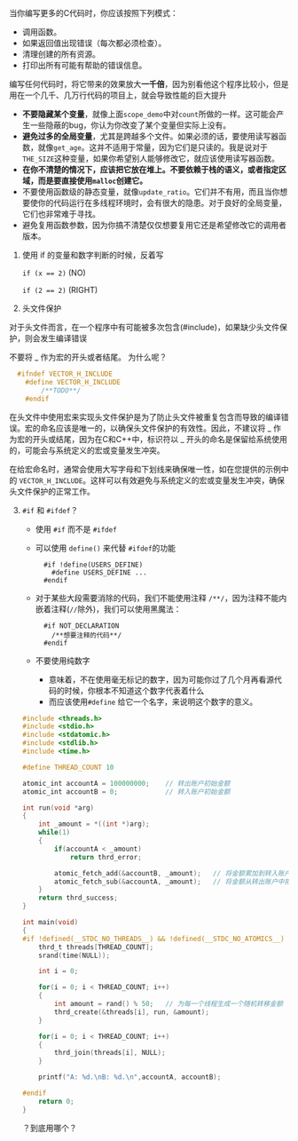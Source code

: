 当你编写更多的C代码时，你应该按照下列模式：

- 调用函数。
- 如果返回值出现错误（每次都必须检查）。
- 清理创建的所有资源。
- 打印出所有可能有帮助的错误信息。





编写任何代码时，将它带来的效果放大**一千倍**，因为别看他这个程序比较小，但是用在一个几千、几万行代码的项目上，就会导致性能的巨大提升



- **不要隐藏某个变量**，就像上面`scope_demo`中对`count`所做的一样。这可能会产生一些隐蔽的bug，你认为你改变了某个变量但实际上没有。
- **避免过多的全局变量**，尤其是跨越多个文件。如果必须的话，要使用读写器函数，就像`get_age`。这并不适用于常量，因为它们是只读的。我是说对于`THE_SIZE`这种变量，如果你希望别人能够修改它，就应该使用读写器函数。
- **在你不清楚的情况下，应该把它放在堆上。不要依赖于栈的语义，或者指定区域，而是要直接使用`malloc`创建它。**
- 不要使用函数级的静态变量，就像`update_ratio`。它们并不有用，而且当你想要使你的代码运行在多线程环境时，会有很大的隐患。对于良好的全局变量，它们也非常难于寻找。
- 避免复用函数参数，因为你搞不清楚仅仅想要复用它还是希望修改它的调用者版本。







1. 使用 if 的变量和数字判断的时候，反着写

    `if (x == 2)`  (NO)

    `if (2 == 2)` (RIGHT)



2. 头文件保护

对于头文件而言，在一个程序中有可能被多次包含(#include)，如果缺少头文件保护，则会发生编译错误

不要将 _ 作为宏的开头或者结尾。 为什么呢？

```C
  #ifndef VECTOR_H_INCLUDE
  	#define VECTOR_H_INCLUDE
  		/**TODO**/
  	#endif
```

在头文件中使用宏来实现头文件保护是为了防止头文件被重复包含而导致的编译错误。宏的命名应该是唯一的，以确保头文件保护的有效性。因此，不建议将 _ 作为宏的开头或结尾，因为在C和C++中，标识符以 _ 开头的命名是保留给系统使用的，可能会与系统定义的宏或变量发生冲突。

在给宏命名时，通常会使用大写字母和下划线来确保唯一性，如在您提供的示例中的 `VECTOR_H_INCLUDE`。这样可以有效避免与系统定义的宏或变量发生冲突，确保头文件保护的正常工作。







3. `#if` 和 `#ifdef`？

    - 使用 `#if` 而不是 `#ifdef`

    - 可以使用 `define()` 来代替 `#ifdef`的功能

        ```
          #if !define(USERS_DEFINE)
          	#define USERS_DEFINE ...
          #endif
        ```

    - 对于某些大段需要消除的代码，我们不能使用注释 `/**/`，因为注释不能内嵌着注释(`//`除外)，我们可以使用黑魔法：

        ```
          #if NOT_DECLARATION
          	/**想要注释的代码**/
          #endif
        ```

    - 不要使用纯数字

        - 意味着，不在使用毫无标记的数字，因为可能你过了几个月再看源代码的时候，你根本不知道这个数字代表着什么
        - 而应该使用`#define` 给它一个名字，来说明这个数字的意义。

    ```C
    #include <threads.h>
    #include <stdio.h>
    #include <stdatomic.h>
    #include <stdlib.h>
    #include <time.h>
    
    #define THREAD_COUNT 10
    
    atomic_int accountA = 100000000;    // 转出账户初始金额
    atomic_int accountB = 0;            // 转入账户初始金额
    
    int run(void *arg)
    {
        int _amount = *((int *)arg);
        while(1)
        {
            if(accountA < _amount)
                return thrd_error;
    
            atomic_fetch_add(&accountB, _amount);   // 将金额累加到转入账户
            atomic_fetch_sub(&accountA, _amount);   // 将金额从转出账户中扣除
        }
        return thrd_success;
    }
    
    int main(void)
    {
    #if !defined(__STDC_NO_THREADS__) && !defined(__STDC_NO_ATOMICS__)
        thrd_t threads[THREAD_COUNT];
        srand(time(NULL));
    
        int i = 0;
    
        for(i = 0; i < THREAD_COUNT; i++)
        {
            int amount = rand() % 50;   // 为每一个线程生成一个随机转移金额
            thrd_create(&threads[i], run, &amount);
        }
    
        for(i = 0; i < THREAD_COUNT; i++)
        {
            thrd_join(threads[i], NULL);
        }
    
        printf("A: %d.\nB: %d.\n",accountA, accountB);
    
    #endif
        return 0;
    }
    
    ```

    ？到底用哪个？